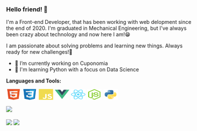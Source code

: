 ### Hello friend! 🤖

I'm a Front-end Developer, that has been working with web delopment since the end of 2020. I'm graduated in Mechanical Engineering, but I've always been crazy about technology and now here I am!😁

I am passionate about solving problems and learning new things. Always ready for new challenges!🚀

- 🔭 I’m currently working on Cuponomia
- 🧠 I'm learning Python with a focus on Data Science

**Languages and Tools:**  

<div style="display: inline_block">
  <img align="center" alt="Pedro-HTML" height="30" width="40" src="https://raw.githubusercontent.com/devicons/devicon/master/icons/html5/html5-original.svg">
  <img align="center" alt="Pedro-CSS" height="30" width="40" src="https://raw.githubusercontent.com/devicons/devicon/master/icons/css3/css3-original.svg">
  <img align="center" alt="Pedro-Js" height="30" width="40" src="https://raw.githubusercontent.com/devicons/devicon/master/icons/javascript/javascript-plain.svg">
  <img align="center" alt="Pedro-Vue JS" height="30" width="40" src="https://raw.githubusercontent.com/devicons/devicon/master/icons/vuejs/vuejs-original.svg">
  <img align="center" alt="Pedro-ReactJS" height="30" width="40" src="https://raw.githubusercontent.com/devicons/devicon/master/icons/react/react-original.svg">
  <img align="center" alt="Pedro-Node JS" height="30" width="40" src="https://raw.githubusercontent.com/devicons/devicon/master/icons/nodejs/nodejs-original.svg">
  <img align="center" alt="Pedro-Node JS" height="30" width="40" src="https://raw.githubusercontent.com/devicons/devicon/master/icons/python/python-original.svg">
</div><br>

<div>
  <a href="https://github.com/pedrogutierresbr">
  <img height="160em" src="https://github-readme-stats.vercel.app/api/top-langs/?username=pedrogutierresbr&layout=compact&langs_count=16&theme=dark"/>
</div><br>

<div>
  <a href="https://www.linkedin.com/in/pedro-gutierres" target="_blank"><img src="https://img.shields.io/badge/-LinkedIn-%230077B5?style=for-the-badge&logo=linkedin&logoColor=white" target="_blank"></a>
  <a href="https://www.instagram.com/pegutierres" target="_blank"><img src="https://img.shields.io/badge/-Instagram-%23EC1313?style=for-the-badge&logo=instagram&logoColor=white" target="_blank"></a>
</div><br>

<!--
Here are some ideas to get you started:

- 🔭 I’m currently working on ...
- 🌱 I’m currently learning ...
- 👯 I’m looking to collaborate on ...
- 🤔 I’m looking for help with ...
- 💬 Ask me about ...
- 📫 How to reach me: ...
- 😄 Pronouns: ...
- ⚡ Fun fact: ...
-->

